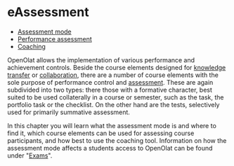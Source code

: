 # eAssessment

  * [Assessment mode](Assessment_mode.md)
  * [Performance assessment](Performance+assessment.html)
  * [Coaching](Coaching.html)

  

OpenOlat allows the implementation of various performance and achievement
controls. Beside the course elements designed for [knowledge
transfer](Knowledge+Transfer.html) or
[collaboration](Communication+and+Collaboration.html), there are a number of
course elements with the sole purpose of performance control and
[assessment](Assessment.html). These are again subdivided into two types:
there those with a formative character, best suited to be used collaterally in
a course or semester, such as the task, the portfolio task or the checklist.
On the other hand are the tests, selectively used for primarily summative
assessment.

In this chapter you will learn what the assessment mode is and where to find
it, which course elements can be used for assessing course participants, and
how best to use the coaching tool. Information on how the assessment mode
affects a students access to OpenOlat can be found under
"[Exams](Exams.html)".

